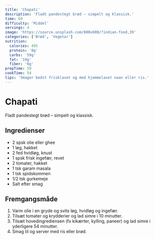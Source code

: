 ```yaml
---
title: 'Chapati'
description: 'Fladt pandestegt brød – simpelt og klassisk.'
time: 69
difficulty: 'Middel'
servings: 4
image: 'https://source.unsplash.com/800x600/?indian-food,39'
categories: ['Brød', 'Vegetar']
nutrition:
  calories: 495
  protein: '8g'
  carbs: '59g'
  fat: '19g'
  fiber: '6g'
prepTime: 59
cookTime: 54
tips: 'Smager bedst frisklavet og med hjemmelavet naan eller ris.'
---
```


# Chapati

Fladt pandestegt brød – simpelt og klassisk.

## Ingredienser

- 2 spsk olie eller ghee  
- 1 løg, hakket  
- 2 fed hvidløg, knust  
- 1 spsk frisk ingefær, revet  
- 2 tomater, hakket  
- 1 tsk garam masala  
- 1 tsk spidskommen  
- 1/2 tsk gurkemeje  
- Salt efter smag

## Fremgangsmåde

1. Varm olie i en gryde og svits løg, hvidløg og ingefær.
2. Tilsæt tomater og krydderier og lad simre i 10 minutter.
3. Tilsæt hovedingrediensen (fx kikærter, kylling, paneer) og lad simre i yderligere 54 minutter.
4. Smag til og server med ris eller brød.
